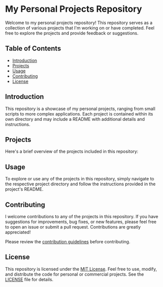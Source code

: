 # My Personal Projects Repository

Welcome to my personal projects repository! This repository serves as a collection of various projects that I'm working on or have completed. Feel free to explore the projects and provide feedback or suggestions.

## Table of Contents

- [Introduction](#introduction)
- [Projects](#projects)
- [Usage](#usage)
- [Contributing](#contributing)
- [License](#license)

## Introduction

This repository is a showcase of my personal projects, ranging from small scripts to more complex applications. Each project is contained within its own directory and may include a README with additional details and instructions.

## Projects

Here's a brief overview of the projects included in this repository:

## Usage

To explore or use any of the projects in this repository, simply navigate to the respective project directory and follow the instructions provided in the project's README.

## Contributing

I welcome contributions to any of the projects in this repository. If you have suggestions for improvements, bug fixes, or new features, please feel free to open an issue or submit a pull request. Contributions are greatly appreciated!

Please review the [contribution guidelines](CONTRIBUTING.md) before contributing.

## License

This repository is licensed under the [MIT License](LICENSE). Feel free to use, modify, and distribute the code for personal or commercial projects. See the [LICENSE](LICENSE) file for details.

